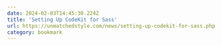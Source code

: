 ```yaml
---
date: 2024-02-03T14:45:30.224Z
title: 'Setting Up CodeKit for Sass'
url: https://unmatchedstyle.com/news/setting-up-codekit-for-sass.php
category: bookmark
---
```

